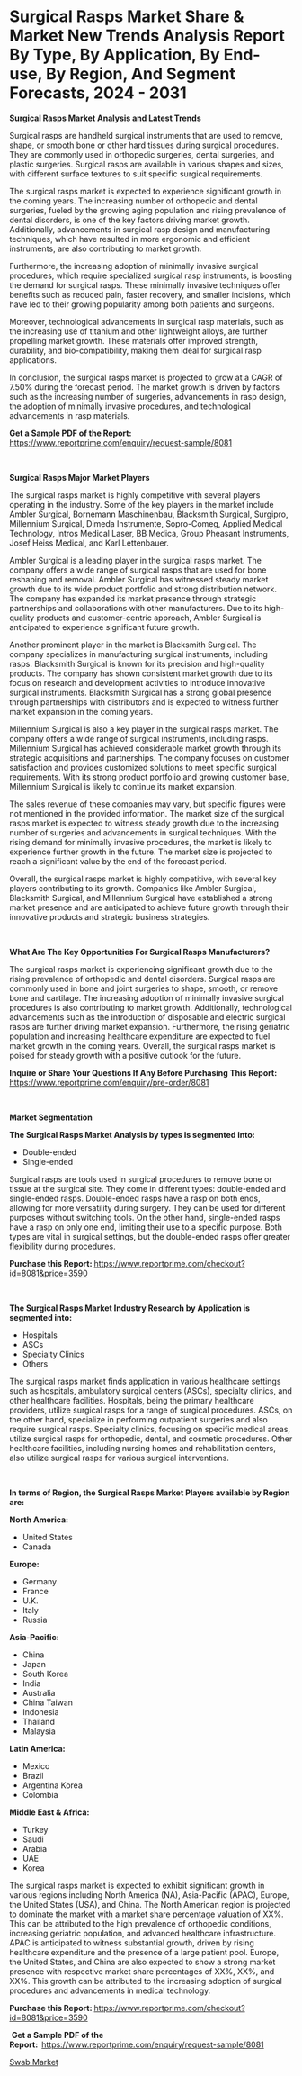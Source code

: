 <p><h1>Surgical Rasps Market Share & Market New Trends Analysis Report By Type, By Application, By End-use, By Region, And Segment Forecasts, 2024 - 2031</h1></p><p><strong>Surgical Rasps Market Analysis and Latest Trends</strong></p>
<p><p>Surgical rasps are handheld surgical instruments that are used to remove, shape, or smooth bone or other hard tissues during surgical procedures. They are commonly used in orthopedic surgeries, dental surgeries, and plastic surgeries. Surgical rasps are available in various shapes and sizes, with different surface textures to suit specific surgical requirements.</p><p>The surgical rasps market is expected to experience significant growth in the coming years. The increasing number of orthopedic and dental surgeries, fueled by the growing aging population and rising prevalence of dental disorders, is one of the key factors driving market growth. Additionally, advancements in surgical rasp design and manufacturing techniques, which have resulted in more ergonomic and efficient instruments, are also contributing to market growth.</p><p>Furthermore, the increasing adoption of minimally invasive surgical procedures, which require specialized surgical rasp instruments, is boosting the demand for surgical rasps. These minimally invasive techniques offer benefits such as reduced pain, faster recovery, and smaller incisions, which have led to their growing popularity among both patients and surgeons.</p><p>Moreover, technological advancements in surgical rasp materials, such as the increasing use of titanium and other lightweight alloys, are further propelling market growth. These materials offer improved strength, durability, and bio-compatibility, making them ideal for surgical rasp applications.</p><p>In conclusion, the surgical rasps market is projected to grow at a CAGR of 7.50% during the forecast period. The market growth is driven by factors such as the increasing number of surgeries, advancements in rasp design, the adoption of minimally invasive procedures, and technological advancements in rasp materials.</p></p>
<p><strong>Get a Sample PDF of the Report:&nbsp;</strong> <a href="https://www.reportprime.com/enquiry/request-sample/8081">https://www.reportprime.com/enquiry/request-sample/8081</a></p>
<p>&nbsp;</p>
<p><strong>Surgical Rasps Major Market Players</strong></p>
<p><p>The surgical rasps market is highly competitive with several players operating in the industry. Some of the key players in the market include Ambler Surgical, Bornemann Maschinenbau, Blacksmith Surgical, Surgipro, Millennium Surgical, Dimeda Instrumente, Sopro-Comeg, Applied Medical Technology, Intros Medical Laser, BB Medica, Group Pheasant Instruments, Josef Heiss Medical, and Karl Lettenbauer.</p><p>Ambler Surgical is a leading player in the surgical rasps market. The company offers a wide range of surgical rasps that are used for bone reshaping and removal. Ambler Surgical has witnessed steady market growth due to its wide product portfolio and strong distribution network. The company has expanded its market presence through strategic partnerships and collaborations with other manufacturers. Due to its high-quality products and customer-centric approach, Ambler Surgical is anticipated to experience significant future growth.</p><p>Another prominent player in the market is Blacksmith Surgical. The company specializes in manufacturing surgical instruments, including rasps. Blacksmith Surgical is known for its precision and high-quality products. The company has shown consistent market growth due to its focus on research and development activities to introduce innovative surgical instruments. Blacksmith Surgical has a strong global presence through partnerships with distributors and is expected to witness further market expansion in the coming years.</p><p>Millennium Surgical is also a key player in the surgical rasps market. The company offers a wide range of surgical instruments, including rasps. Millennium Surgical has achieved considerable market growth through its strategic acquisitions and partnerships. The company focuses on customer satisfaction and provides customized solutions to meet specific surgical requirements. With its strong product portfolio and growing customer base, Millennium Surgical is likely to continue its market expansion.</p><p>The sales revenue of these companies may vary, but specific figures were not mentioned in the provided information. The market size of the surgical rasps market is expected to witness steady growth due to the increasing number of surgeries and advancements in surgical techniques. With the rising demand for minimally invasive procedures, the market is likely to experience further growth in the future. The market size is projected to reach a significant value by the end of the forecast period.</p><p>Overall, the surgical rasps market is highly competitive, with several key players contributing to its growth. Companies like Ambler Surgical, Blacksmith Surgical, and Millennium Surgical have established a strong market presence and are anticipated to achieve future growth through their innovative products and strategic business strategies.</p></p>
<p>&nbsp;</p>
<p><strong>What Are The Key Opportunities For Surgical Rasps Manufacturers?</strong></p>
<p><p>The surgical rasps market is experiencing significant growth due to the rising prevalence of orthopedic and dental disorders. Surgical rasps are commonly used in bone and joint surgeries to shape, smooth, or remove bone and cartilage. The increasing adoption of minimally invasive surgical procedures is also contributing to market growth. Additionally, technological advancements such as the introduction of disposable and electric surgical rasps are further driving market expansion. Furthermore, the rising geriatric population and increasing healthcare expenditure are expected to fuel market growth in the coming years. Overall, the surgical rasps market is poised for steady growth with a positive outlook for the future.</p></p>
<p><strong>Inquire or Share Your Questions If Any Before Purchasing This Report:</strong> <a href="https://www.reportprime.com/enquiry/pre-order/8081">https://www.reportprime.com/enquiry/pre-order/8081</a></p>
<p>&nbsp;</p>
<p><strong>Market Segmentation</strong></p>
<p><strong>The Surgical Rasps Market Analysis by types is segmented into:</strong></p>
<p><ul><li>Double-ended</li><li>Single-ended</li></ul></p>
<p><p>Surgical rasps are tools used in surgical procedures to remove bone or tissue at the surgical site. They come in different types: double-ended and single-ended rasps. Double-ended rasps have a rasp on both ends, allowing for more versatility during surgery. They can be used for different purposes without switching tools. On the other hand, single-ended rasps have a rasp on only one end, limiting their use to a specific purpose. Both types are vital in surgical settings, but the double-ended rasps offer greater flexibility during procedures.</p></p>
<p><strong>Purchase this Report:&nbsp;</strong><a href="https://www.reportprime.com/checkout?id=8081&price=3590">https://www.reportprime.com/checkout?id=8081&price=3590</a></p>
<p>&nbsp;</p>
<p><strong>The Surgical Rasps Market Industry Research by Application is segmented into:</strong></p>
<p><ul><li>Hospitals</li><li>ASCs</li><li>Specialty Clinics</li><li>Others</li></ul></p>
<p><p>The surgical rasps market finds application in various healthcare settings such as hospitals, ambulatory surgical centers (ASCs), specialty clinics, and other healthcare facilities. Hospitals, being the primary healthcare providers, utilize surgical rasps for a range of surgical procedures. ASCs, on the other hand, specialize in performing outpatient surgeries and also require surgical rasps. Specialty clinics, focusing on specific medical areas, utilize surgical rasps for orthopedic, dental, and cosmetic procedures. Other healthcare facilities, including nursing homes and rehabilitation centers, also utilize surgical rasps for various surgical interventions.</p></p>
<p>&nbsp;</p>
<p><strong>In terms of Region, the Surgical Rasps Market Players available by Region are:</strong></p>
<p>
    <p> <strong> North America: </strong>
        <ul>
            <li>United States</li>
            <li>Canada</li>
        </ul>
        </p> 
    <p> <strong> Europe: </strong>
        <ul>
            <li>Germany</li>
            <li>France</li>
            <li>U.K.</li>
            <li>Italy</li>
            <li>Russia</li>
        </ul>
        </p> 
    <p> <strong> Asia-Pacific: </strong>
        <ul>
            <li>China</li>
            <li>Japan</li>
            <li>South Korea</li>
            <li>India</li>
            <li>Australia</li>
            <li>China Taiwan</li>
            <li>Indonesia</li>
            <li>Thailand</li>
            <li>Malaysia</li>
        </ul>
        </p> 
    <p> <strong> Latin America: </strong>
        <ul>
            <li>Mexico</li>
            <li>Brazil</li>
            <li>Argentina Korea</li>
            <li>Colombia</li>
        </ul>
        </p> 
    <p> <strong> Middle East & Africa: </strong>
        <ul>
            <li>Turkey</li>
            <li>Saudi</li>
            <li>Arabia</li>
            <li>UAE</li>
            <li>Korea</li>
        </ul>
    </p>
    </p>
<p><p>The surgical rasps market is expected to exhibit significant growth in various regions including North America (NA), Asia-Pacific (APAC), Europe, the United States (USA), and China. The North American region is projected to dominate the market with a market share percentage valuation of XX%. This can be attributed to the high prevalence of orthopedic conditions, increasing geriatric population, and advanced healthcare infrastructure. APAC is anticipated to witness substantial growth, driven by rising healthcare expenditure and the presence of a large patient pool. Europe, the United States, and China are also expected to show a strong market presence with respective market share percentages of XX%, XX%, and XX%. This growth can be attributed to the increasing adoption of surgical procedures and advancements in medical technology.</p></p>
<p><strong>Purchase this Report: </strong><a href="https://www.reportprime.com/checkout?id=8081&price=3590">https://www.reportprime.com/checkout?id=8081&price=3590</a></p>
<p>&nbsp;<strong>Get a Sample PDF of the Report:&nbsp;&nbsp;</strong><a href="https://www.reportprime.com/enquiry/request-sample/8081">https://www.reportprime.com/enquiry/request-sample/8081</a></p>
<p><strong></strong></p>
<p><p><a href="https://github.com/kipkeeva/Market-Research-Report-List-2/blob/main/swab-market.md">Swab Market</a></p></p>
